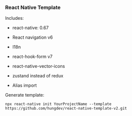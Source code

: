 ### React Native Template

Includes:

- react-native: 0.67

- React navigation v6

- I18n

- react-hook-form v7

- react-native-vector-icons

- zustand instead of redux

- Alias import


Generate template:

```
npx react-native init YourProjectName --template https://github.com/hungdev/react-native-template-v2.git
```